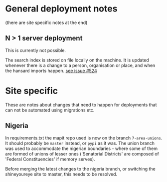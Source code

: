 # General deployment notes

(there are site specific notes at the end)

## N > 1 server deployment

This is currently not possible.

The search index is stored on file locally on the machine. It is updated
whenever there is a change to a person, organisation or place, and when the
hansard imports happen.
[see issue #524](https://github.com/mysociety/mzalendo/issues/524)

# Site specific

These are notes about changes that need to happen for deployments that can not
be automated using migrations etc.

## Nigeria

In requirements.txt the mapit repo used is now on the branch `7-area-unions`. It
should probably be `master` instead, or `pypi` as it was. The union branch was
used to accommodate the nigerian boundaries - where some of them are formed of
unions of lesser ones ('Senatorial Districts' are composed of 'Federal
Constituencies' if memory serves).

Before merging the latest changes to the nigeria branch, or switching the
shineyoureye site to master, this needs to be resolved.
